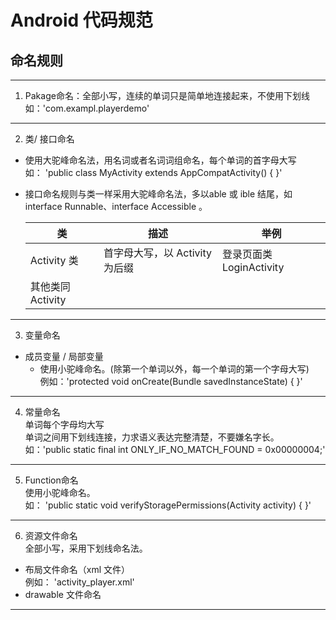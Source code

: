 # Android 代码规范

## 命名规则
----------
 1. Pakage命名：全部小写，连续的单词只是简单地连接起来，不使用下划线  
   如：'com.exampl.playerdemo'  

----------
 2. 类/ 接口命名  
 + 使用大驼峰命名法，用名词或者名词词组命名，每个单词的首字母大写   
     如： 'public class MyActivity extends AppCompatActivity() { }'
 + 接口命名规则与类一样采用大驼峰命名法，多以able 或 ible 结尾，如interface Runnable、interface Accessible 。

     |  类                  | 描述                          | 举例                       |  
     |  ----                |  ----                        | ----                       |  
     |  Activity 类         | 首字母大写，以 Activity 为后缀 | 登录页面类 LoginActivity    |  
     |  其他类同Activity     |                              |                            |  

----------
 3. 变量命名  
 + 成员变量 / 局部变量
     + 使用小驼峰命名。(除第一个单词以外，每一个单词的第一个字母大写)  
         例如：'protected void onCreate(Bundle savedInstanceState) { }'

----------
 4. 常量命名   
 单词每个字母均大写  
 单词之间用下划线连接，力求语义表达完整清楚，不要嫌名字长。 
 如：'public static final int ONLY_IF_NO_MATCH_FOUND = 0x00000004;'    

----------
 5. Function命名   
 使用小驼峰命名。   
 如： 'public static void verifyStoragePermissions(Activity activity) { }'  

----------
 6. 资源文件命名  
 全部小写，采用下划线命名法。  
 + 布局文件命名（xml 文件）  
    例如： 'activity_player.xml'
 + drawable 文件命名  

----------

